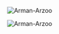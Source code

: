 <p align="left"> <img src="https://komarev.com/ghpvc/?username=Arman-Arzoo&label=Profile%20views&color=129e00&style=plastic" alt="Arman-Arzoo" /> </p>

<p><img align="center" src="https://github-readme-streak-stats.herokuapp.com/?user=Arman-Arzoo&" alt="Arman-Arzoo" /></p>
